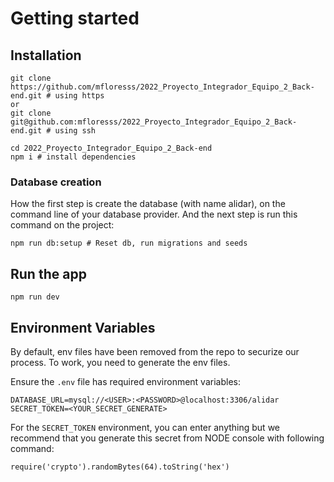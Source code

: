 # Getting started

## Installation

```
git clone https://github.com/mfloresss/2022_Proyecto_Integrador_Equipo_2_Back-end.git # using https
or
git clone git@github.com:mfloresss/2022_Proyecto_Integrador_Equipo_2_Back-end.git # using ssh

cd 2022_Proyecto_Integrador_Equipo_2_Back-end
npm i # install dependencies
```

### Database creation
How the first step is create the database (with name alidar), on the command line of your database provider. And the next step is run this command on the project:

```
npm run db:setup # Reset db, run migrations and seeds
```

## Run the app
```
npm run dev
```

## Environment Variables

By default, env files have been removed from the repo to securize our process. To work, you need to generate the env files.

Ensure the `.env` file has required environment variables:

```
DATABASE_URL=mysql://<USER>:<PASSWORD>@localhost:3306/alidar
SECRET_TOKEN=<YOUR_SECRET_GENERATE>
```

For the `SECRET_TOKEN` environment, you can enter anything but we recommend that you generate this secret from NODE console with following command:
```
require('crypto').randomBytes(64).toString('hex')
```
